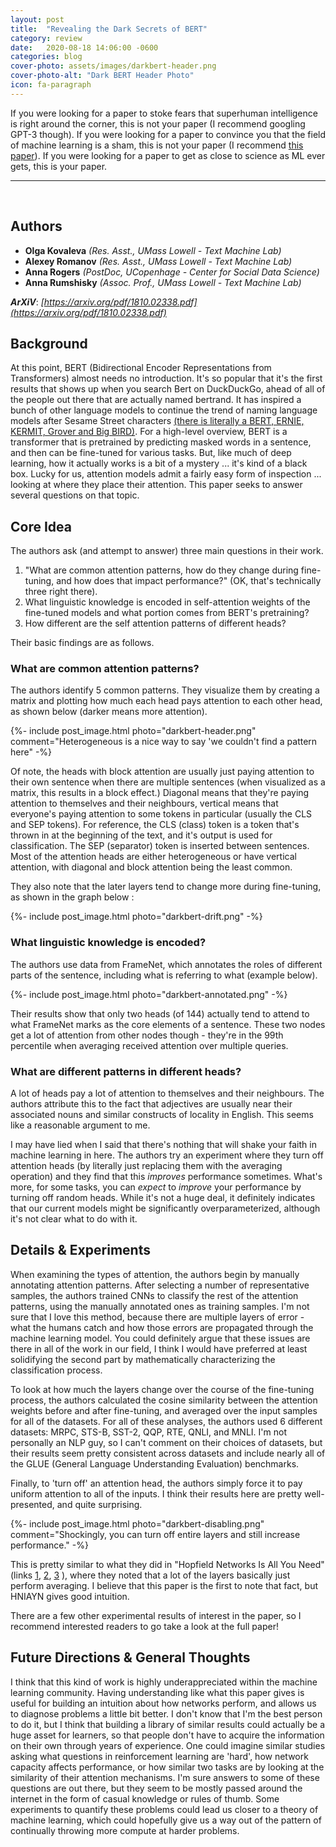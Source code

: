 ```yaml
---
layout: post
title:  "Revealing the Dark Secrets of BERT"
category: review
date:   2020-08-18 14:06:00 -0600
categories: blog
cover-photo: assets/images/darkbert-header.png
cover-photo-alt: "Dark BERT Header Photo"
icon: fa-paragraph
---
```


If you were looking for a paper to stoke fears that superhuman intelligence is right around the corner, this is not your paper (I recommend googling GPT-3 though).
If you were looking for a paper to convince you that the field of machine learning is a sham, this is not your paper (I recommend [this paper](https://arxiv.org/pdf/1712.06567.pdf)).
If you were looking for a paper to get as close to science as ML ever gets, this is your paper.

----------------------------
<br/>

## Authors
 - **Olga Kovaleva** *(Res. Asst., UMass Lowell - Text Machine Lab)*
 - **Alexey Romanov** *(Res. Asst., UMass Lowell - Text Machine Lab)*
 - **Anna Rogers** *(PostDoc, UCopenhage - Center for Social Data Science)*  
 - **Anna Rumshisky** *(Assoc. Prof., UMass Lowell -  Text Machine Lab)*
 
***ArXiV***: *[https://arxiv.org/pdf/1810.02338.pdf](https://arxiv.org/pdf/1810.02338.pdf)*
 
## Background

At this point, BERT (Bidirectional Encoder Representations from Transformers) almost needs no introduction.
It's so popular that it's the first results that shows up when you search Bert on DuckDuckGo, ahead of all of the people out there that are actually named bertrand.
It has inspired a bunch of other language models to continue the trend of naming language models after Sesame Street characters [(there is literally a BERT, ERNIE, KERMIT, Grover and Big BIRD)](https://www.theverge.com/2019/12/11/20993407/ai-language-models-muppets-sesame-street-muppetware-elmo-bert-ernie).
For a high-level overview, BERT is a transformer that is pretrained by predicting masked words in a sentence, and then can be fine-tuned for various tasks.
But, like much of deep learning, how it actually works is a bit of a mystery ... it's kind of a black box.
Lucky for us, attention models admit a fairly easy form of inspection ... looking at where they place their attention.
This paper seeks to answer several questions on that topic.  


## Core Idea
The authors ask (and attempt to answer) three main questions in their work.

1. "What are common attention patterns,  how do they change during fine-tuning, and how does that impact performance?" (OK, that's technically three right there).
2. What linguistic knowledge is encoded in self-attention weights of the fine-tuned models and what portion comes from BERT's pretraining?
3. How different are the self attention patterns of different heads?

Their basic findings are as follows.

### What are common attention patterns?
The authors identify 5 common patterns.
They visualize them by creating a matrix and plotting how much each head pays attention to each other head, as shown below (darker means more attention).

{%- include post_image.html photo="darkbert-header.png" comment="Heterogeneous is a nice way to say 'we couldn't find a pattern here" -%}

Of note, the heads with block attention are usually just paying attention to their own sentence when there are multiple sentences (when visualized as a matrix, this results in a block effect.)
Diagonal means that they're paying attention to themselves and their neighbours, vertical means that everyone's paying attention to some tokens in particular (usually the CLS and SEP tokens).
For reference, the CLS (class) token is a token that's thrown in at the beginning of the text, and it's output is used for classification. 
The SEP (separator) token is inserted between sentences.
Most of the attention heads are either heterogeneous or have vertical attention, with diagonal and block attention being the least common.

They also note that the later layers tend to change more during fine-tuning, as shown in the graph below : 

{%- include post_image.html photo="darkbert-drift.png" -%}

### What linguistic knowledge is encoded?

The authors use data from FrameNet, which annotates the roles of different parts of the sentence, including what is referring to what (example below).

{%- include post_image.html photo="darkbert-annotated.png" -%}

Their results show that only two heads (of 144) actually tend to attend to what FrameNet marks as the core elements of a sentence.
These two nodes get a lot of attention from other nodes though - they're in the 99th percentile when averaging received attention over multiple queries.

### What are different patterns in different heads?
A lot of heads pay a lot of attention to themselves and their neighbours. 
The authors attribute this to the fact that adjectives are usually near their associated nouns and similar constructs of locality in English.
This seems like a reasonable argument to me.

I may have lied when I said that there's nothing that will shake your faith in machine learning in here.
The authors try an experiment where they turn off attention heads (by literally just replacing them with the averaging operation) and they find that this *improves* performance sometimes.
What's more, for some tasks, you can *expect* to *improve* your performance by turning off random heads.
While it's not a huge deal, it definitely indicates that our current models might be significantly overparameterized, although it's not clear what to do with it.


## Details & Experiments

When examining the types of attention, the authors begin by manually annotating attention patterns.
After selecting a number of representative samples, the authors trained CNNs to classify the rest of the attention patterns, using the manually annotated ones as training samples.
I'm not sure that I love this method, because there are multiple layers of error - what the humans catch and how those errors are propagated through the machine learning model.
You could definitely argue that these issues are there in all of the work in our field, I think I would have preferred at least solidifying the second part by mathematically characterizing the classification process.

To look at how much the layers change over the course of the fine-tuning process, the authors calculated the cosine similarity between the attention weights before and after fine-tuning, and averaged over the input samples for all of the datasets.
For all of these analyses, the authors used 6 different datasets: MRPC, STS-B, SST-2, QQP, RTE, QNLI, and MNLI. 
I'm not personally an NLP guy, so I can't comment on their choices of datasets, but their results seem pretty consistent across datasets and include nearly all of the GLUE (General Language Understanding Evaluation) benchmarks.

Finally, to 'turn off' an attention head, the authors simply force it to pay uniform attention to all of the inputs.
I think their results here are pretty well-presented, and quite surprising.

{%- include post_image.html photo="darkbert-disabling.png" comment="Shockingly, you can turn off entire layers and still increase performance." -%}

This is pretty similar to what they did in "Hopfield Networks Is All You Need" (links [1](blumx116.github.io/blog/review/2020/08/06/hopfield1.html), [2](http://localhost:4000/blog/review/2020/08/07/hopfield2.html), [3](https://arxiv.org/pdf/2008.02217.pdf) ), where they noted that a lot of the layers basically just perform averaging. 
I believe that this paper is the first to note that fact, but HNIAYN gives good intuition.

There are a few other experimental results of interest in the paper, so I recommend interested readers to go take a look at the full paper!

## Future Directions & General Thoughts

I think that this kind of work is highly underappreciated within the machine learning community. 
Having understanding like what this paper gives is useful for building an intuition about how networks perform, and allows us to diagnose problems a little bit better.
I don't know that I'm the best person to do it, but I think that building a library of similar results could actually be a huge asset for learners, so that people don't have to acquire the information on their own through years of experience.
One could imagine similar studies asking what questions in reinforcement learning are 'hard',  how network capacity affects performance, or how similar two tasks are by looking at the similarity of their attention mechanisms.
I'm sure answers to some of these questions are out there, but they seem to be mostly passed around the internet in the form of casual knowledge or rules of thumb. 
Some experiments to quantify these problems could lead us closer to a theory of machine learning, which could hopefully give us a way out of the pattern of continually throwing more compute at harder problems.
